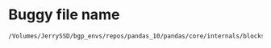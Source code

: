 # Buggy file name

```text
/Volumes/JerrySSD/bgp_envs/repos/pandas_10/pandas/core/internals/blocks.py
```
